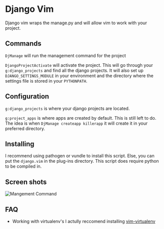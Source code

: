 Django Vim
===============================================================================

Django vim wraps the manage.py and will allow vim to work with your project.

Commands
-------------------------------------------------------------------------------

``DjManage`` will run the management command for the project

``DjangoProjectActivate`` will activate the project. This will go through
your ``g:django_projects`` and find all the django projects. It will also
set up ``DJANGO_SETTINGS_MODULE`` in your environment and the directory
where the settings file is stored in your ``PYTHONPATH``.


Configuration
-------------------------------------------------------------------------------

``g:django_projects`` is where your django projects are located.

``g:project_apps`` is where apps are created by default. This is still left
to do. The idea is when ``DjManage createapp killerapp`` it will create it
in your preferred directory.


Installing
-------------------------------------------------------------------------------

I recommend using pathogen or vundle to install this script. Else, you can
put the ``django.vim`` in the plug-ins directory. This script does require
python to be compiled in.

Screen shots
-------------------------------------------------------------------------------

![Mangement Command](http://i.imgur.com/WWEy9.png)


FAQ
------------------------------------------------------------------------------

* Working with virtualenv's
    I actully reccomend installing [vim-virtualenv](https://github.com/jmcantrell/vim-virtualenv)
